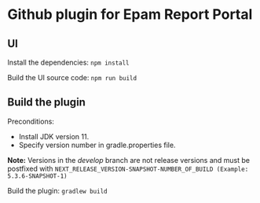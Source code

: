 # Github plugin for Epam Report Portal

## UI

Install the dependencies: `npm install`

Build the UI source code: `npm run build`

## Build the plugin

Preconditions:
- Install JDK version 11.
- Specify version number in gradle.properties file.

**Note:** Versions in the _develop_ branch are not release versions and must be postfixed with `NEXT_RELEASE_VERSION-SNAPSHOT-NUMBER_OF_BUILD (Example: 5.3.6-SNAPSHOT-1)`

Build the plugin: `gradlew build`
